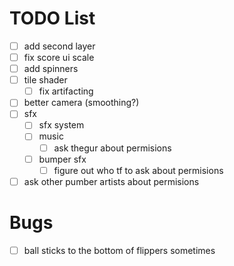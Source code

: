 # TODO List

- [ ] add second layer
- [ ] fix score ui scale
- [ ] add spinners
- [ ] tile shader
  - [ ] fix artifacting
- [ ] better camera (smoothing?)
- [ ] sfx
  - [ ] sfx system
  - [ ] music
    - [ ] ask thegur about permisions
  - [ ] bumper sfx
    - [ ] figure out who tf to ask about permisions
- [ ] ask other pumber artists about permisions

# Bugs

- [ ] ball sticks to the bottom of flippers sometimes
